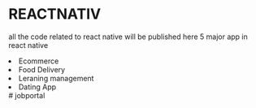# REACTNATIV 
all the code related to react native will be published here
5 major app in react native
<li> Ecommerce</li>
<li> Food Delivery </li>
<li> Leraning management</li>
<li> Dating App</li>
#   j o b p o r t a l  
 
